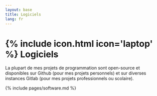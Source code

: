 ```yaml
---
layout: base
title: Logiciels
lang: fr
---
```


# {% include icon.html icon='laptop' %} Logiciels

La plupart de mes projets de programmation sont open-source et disponibles sur
Github (pour mes projets personnels) et sur diverses instances Gitlab (pour mes
projets professionnels ou scolaire).

{% include pages/software.md %}
